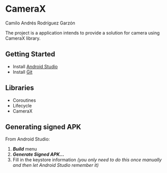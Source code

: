 # CameraX

Camilo Andrés Rodríguez Garzón

The project is a application intends to provide a solution
for camera using CameraX library.

## Getting Started

* Install [Android Studio](https://developer.android.com/studio/install.html?hl=es-419)
* Install [Git](https://git-scm.com/book/es/v1/Empezando-Instalando-Git)

## Libraries

* Coroutines
* Lifecycle
* CameraX

## Generating signed APK
From Android Studio:
1. ***Build*** menu
2. ***Generate Signed APK...***
3. Fill in the keystore information *(you only need to do this once manually and then let Android Studio remember it)*